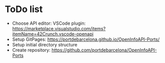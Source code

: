 # ToDo list

- Choose API editor: VSCode plugin: https://marketplace.visualstudio.com/items?itemName=42Crunch.vscode-openapi
- Setup GitPages: https://portdebarcelona.github.io/OpenInfoAPI-Ports/
- Setup initial directory structure
- Create repository: https://github.com/portdebarcelona/OpenInfoAPI-Ports
